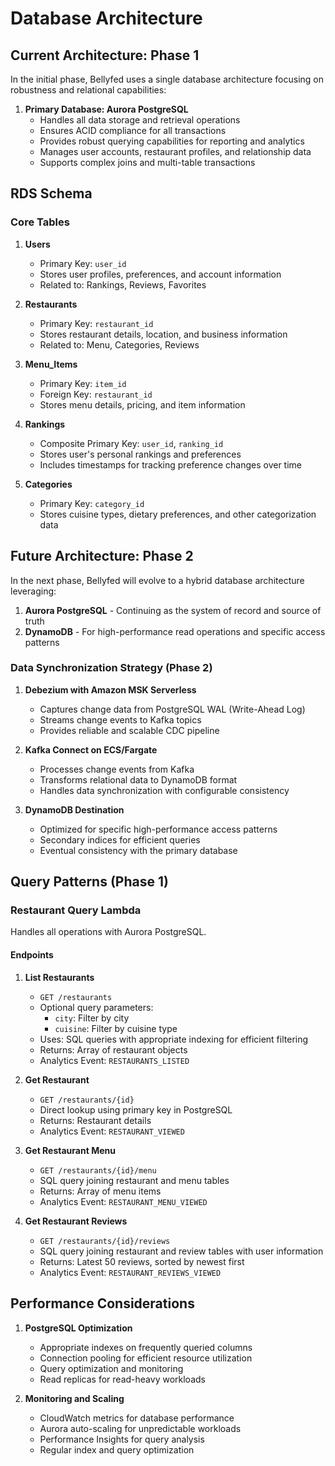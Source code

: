 # Database Architecture

## Current Architecture: Phase 1

In the initial phase, Bellyfed uses a single database architecture focusing on robustness and relational capabilities:

1. **Primary Database: Aurora PostgreSQL**
    - Handles all data storage and retrieval operations
    - Ensures ACID compliance for all transactions
    - Provides robust querying capabilities for reporting and analytics
    - Manages user accounts, restaurant profiles, and relationship data
    - Supports complex joins and multi-table transactions

## RDS Schema

### Core Tables

1. **Users**

    - Primary Key: `user_id`
    - Stores user profiles, preferences, and account information
    - Related to: Rankings, Reviews, Favorites

2. **Restaurants**

    - Primary Key: `restaurant_id`
    - Stores restaurant details, location, and business information
    - Related to: Menu, Categories, Reviews

3. **Menu_Items**

    - Primary Key: `item_id`
    - Foreign Key: `restaurant_id`
    - Stores menu details, pricing, and item information

4. **Rankings**

    - Composite Primary Key: `user_id`, `ranking_id`
    - Stores user's personal rankings and preferences
    - Includes timestamps for tracking preference changes over time

5. **Categories**
    - Primary Key: `category_id`
    - Stores cuisine types, dietary preferences, and other categorization data

## Future Architecture: Phase 2

In the next phase, Bellyfed will evolve to a hybrid database architecture leveraging:

1. **Aurora PostgreSQL** - Continuing as the system of record and source of truth
2. **DynamoDB** - For high-performance read operations and specific access patterns

### Data Synchronization Strategy (Phase 2)

1. **Debezium with Amazon MSK Serverless**

    - Captures change data from PostgreSQL WAL (Write-Ahead Log)
    - Streams change events to Kafka topics
    - Provides reliable and scalable CDC pipeline

2. **Kafka Connect on ECS/Fargate**

    - Processes change events from Kafka
    - Transforms relational data to DynamoDB format
    - Handles data synchronization with configurable consistency

3. **DynamoDB Destination**
    - Optimized for specific high-performance access patterns
    - Secondary indices for efficient queries
    - Eventual consistency with the primary database

## Query Patterns (Phase 1)

### Restaurant Query Lambda

Handles all operations with Aurora PostgreSQL.

#### Endpoints

1. **List Restaurants**

    - `GET /restaurants`
    - Optional query parameters:
        - `city`: Filter by city
        - `cuisine`: Filter by cuisine type
    - Uses: SQL queries with appropriate indexing for efficient filtering
    - Returns: Array of restaurant objects
    - Analytics Event: `RESTAURANTS_LISTED`

2. **Get Restaurant**

    - `GET /restaurants/{id}`
    - Direct lookup using primary key in PostgreSQL
    - Returns: Restaurant details
    - Analytics Event: `RESTAURANT_VIEWED`

3. **Get Restaurant Menu**

    - `GET /restaurants/{id}/menu`
    - SQL query joining restaurant and menu tables
    - Returns: Array of menu items
    - Analytics Event: `RESTAURANT_MENU_VIEWED`

4. **Get Restaurant Reviews**
    - `GET /restaurants/{id}/reviews`
    - SQL query joining restaurant and review tables with user information
    - Returns: Latest 50 reviews, sorted by newest first
    - Analytics Event: `RESTAURANT_REVIEWS_VIEWED`

## Performance Considerations

1. **PostgreSQL Optimization**

    - Appropriate indexes on frequently queried columns
    - Connection pooling for efficient resource utilization
    - Query optimization and monitoring
    - Read replicas for read-heavy workloads

2. **Monitoring and Scaling**
    - CloudWatch metrics for database performance
    - Aurora auto-scaling for unpredictable workloads
    - Performance Insights for query analysis
    - Regular index and query optimization
